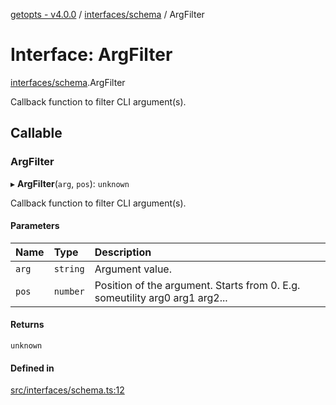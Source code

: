 [getopts - v4.0.0](../README.md) / [interfaces/schema](../modules/interfaces_schema.md) / ArgFilter

# Interface: ArgFilter

[interfaces/schema](../modules/interfaces_schema.md).ArgFilter

Callback function to filter CLI argument(s).

## Callable

### ArgFilter

▸ **ArgFilter**(`arg`, `pos`): `unknown`

Callback function to filter CLI argument(s).

#### Parameters

| Name  | Type     | Description                                                                 |
| :---- | :------- | :-------------------------------------------------------------------------- |
| `arg` | `string` | Argument value.                                                             |
| `pos` | `number` | Position of the argument. Starts from 0. E.g. someutility arg0 arg1 arg2... |

#### Returns

`unknown`

#### Defined in

[src/interfaces/schema.ts:12](https://github.com/prasadrajandran/node-getopts/blob/09d8331/src/interfaces/schema.ts#L12)
